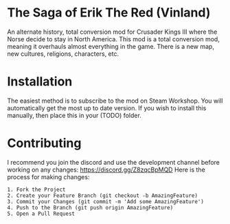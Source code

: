 # The Saga of Erik The Red (Vinland)
An alternate history, total conversion mod for Crusader Kings III where the Norse decide to stay in North America.
This mod is a total conversion mod, meaning it overhauls almost everything in the game.
There is a new map, new cultures, religions, characters, etc.

# Installation
The easiest method is to subscribe to the mod on Steam Workshop. You will automatically get the most up to date version.
If you wish to install this manually, then place this in your (TODO) folder.

# Contributing
I recommend you join the discord and use the development channel before working on any changes: https://discord.gg/Z8zqcBpMQD
Here is the process for making changes:

    1. Fork the Project
    2. Create your Feature Branch (git checkout -b AmazingFeature)
    3. Commit your Changes (git commit -m 'Add some AmazingFeature')
    4. Push to the Branch (git push origin AmazingFeature)
    5. Open a Pull Request
